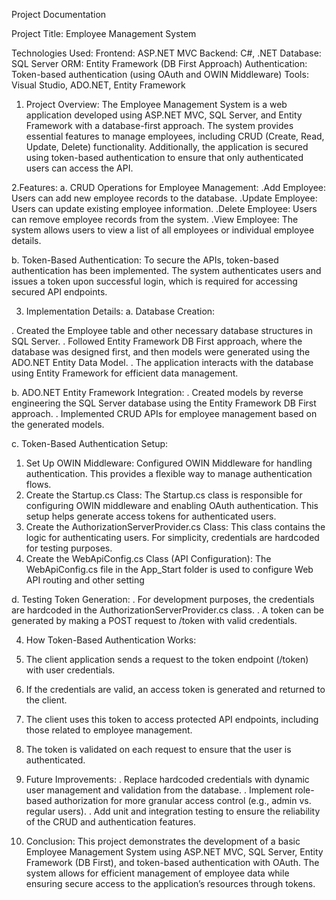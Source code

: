 Project Documentation


Project Title: Employee Management System

Technologies Used:
Frontend: ASP.NET MVC
Backend: C#, .NET
Database: SQL Server
ORM: Entity Framework (DB First Approach)
Authentication: Token-based authentication (using OAuth and OWIN Middleware)
Tools: Visual Studio, ADO.NET, Entity Framework

1. Project Overview:
The Employee Management System is a web application developed using ASP.NET MVC, SQL Server, and Entity Framework with a database-first approach. The system provides essential features to manage employees, including CRUD (Create, Read, Update, Delete) functionality. Additionally, the application is secured using token-based authentication to ensure that only authenticated users can access the API.

2.Features:
a. CRUD Operations for Employee Management:
.Add Employee: Users can add new employee records to the database.
.Update Employee: Users can update existing employee information.
.Delete Employee: Users can remove employee records from the system.
.View Employee: The system allows users to view a list of all employees or individual employee details.

b. Token-Based Authentication:
To secure the APIs, token-based authentication has been implemented. The system authenticates users and issues a token upon successful login, which is required for accessing secured API endpoints.

3. Implementation Details:
a. Database Creation:

. Created the Employee table and other necessary database structures in SQL Server.
. Followed Entity Framework DB First approach, where the database was designed first, and then models were generated using the ADO.NET Entity Data Model.
. The application interacts with the database using Entity Framework for efficient data management.

b. ADO.NET Entity Framework Integration:
. Created models by reverse engineering the SQL Server database using the Entity Framework DB First approach.
. Implemented CRUD APIs for employee management based on the generated models.

c. Token-Based Authentication Setup:
1. Set Up OWIN Middleware: Configured OWIN Middleware for handling authentication. This provides a flexible way to manage authentication flows.
2. Create the Startup.cs Class: The Startup.cs class is responsible for configuring OWIN middleware and enabling OAuth authentication. This setup helps generate access tokens for authenticated users.
3. Create the AuthorizationServerProvider.cs Class: This class contains the logic for authenticating users. For simplicity, credentials are hardcoded for testing purposes.
4. Create the WebApiConfig.cs Class (API Configuration): The WebApiConfig.cs file in the App_Start folder is used to configure Web API routing and other setting

d. Testing Token Generation: 
. For development purposes, the credentials are hardcoded in the AuthorizationServerProvider.cs class.
. A token can be generated by making a POST request to /token with valid credentials.

4. How Token-Based Authentication Works:
1. The client application sends a request to the token endpoint (/token) with user credentials.
2. If the credentials are valid, an access token is generated and returned to the client.
3. The client uses this token to access protected API endpoints, including those related to employee management.
4. The token is validated on each request to ensure that the user is authenticated.

5. Future Improvements:
. Replace hardcoded credentials with dynamic user management and validation from the database.
. Implement role-based authorization for more granular access control (e.g., admin vs. regular users).
. Add unit and integration testing to ensure the reliability of the CRUD and authentication features.

6. Conclusion:
This project demonstrates the development of a basic Employee Management System using ASP.NET MVC, SQL Server, Entity Framework (DB First), and token-based authentication with OAuth. The system allows for efficient management of employee data while ensuring secure access to the application’s resources through tokens.
